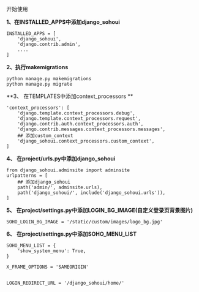 开始使用

**1、在INSTALLED_APPS中添加django_sohoui**

```
INSTALLED_APPS = [
    'django_sohoui',
    'django.contrib.admin',
    ....
]
```

**2、执行makemigrations**

```
python manage.py makemigrations
python manage.py migrate      
```      

**3、 在TEMPLATES中添加context_processors   **      

```
'context_processors': [
    'django.template.context_processors.debug',
    'django.template.context_processors.request',
    'django.contrib.auth.context_processors.auth',
    'django.contrib.messages.context_processors.messages',
    ## 添加custom_context
    'django_sohoui.context_processors.custom_context',
]
```

**4、 在project/urls.py中添加django_sohoui**
```
from django_sohoui.adminsite import adminsite
urlpatterns = [
    ## 添加django_sohoui
    path('admin/', adminsite.urls),
    path('django_sohoui/', include('django_sohoui.urls')),
]

```
**5、 在project/settings.py中添加LOGIN_BG_IMAGE(自定义登录页背景图片)**

```
SOHO_LOGIN_BG_IMAGE = '/static/custom/images/logo_bg.jpg'
```


**6、 在project/settings.py中添加SOHO_MENU_LIST**

```
SOHO_MENU_LIST = {
    'show_system_menu': True,
}

X_FRAME_OPTIONS = 'SAMEORIGIN'


LOGIN_REDIRECT_URL = '/django_sohoui/home/'
```